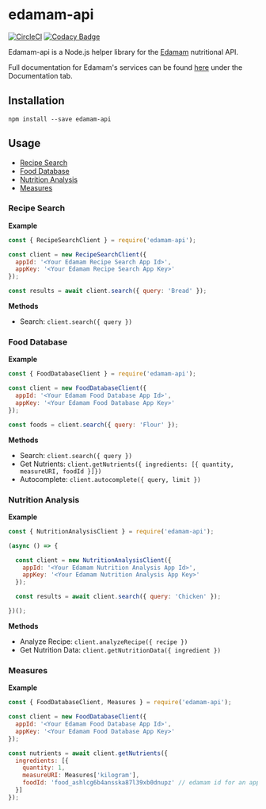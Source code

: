 # edamam-api

[![CircleCI](https://circleci.com/gh/cwilby/edamam-node/tree/master.svg?style=svg)](https://circleci.com/gh/cwilby/edamam-api/tree/master)
[![Codacy Badge](https://api.codacy.com/project/badge/Grade/360b9f88cbe549e2b7498ee6f6379aed)](https://www.codacy.com/app/cwilby/edamam-node?utm_source=github.com&amp;utm_medium=referral&amp;utm_content=cwilby/edamam-node&amp;utm_campaign=Badge_Grade)

Edamam-api is a Node.js helper library for the [Edamam](https://edamam.com) nutritional API.

Full documentation for Edamam's services can be found [here](https://developer.edamam.com/) under the Documentation tab.

## Installation

`npm install --save edamam-api`

## Usage

- [Recipe Search](#recipe-search)
- [Food Database](#food-database)
- [Nutrition Analysis](#nutrition-analysis)
- [Measures](#measures)

### Recipe Search

**Example**

```js
const { RecipeSearchClient } = require('edamam-api');

const client = new RecipeSearchClient({
  appId: '<Your Edamam Recipe Search App Id>',
  appKey: '<Your Edamam Recipe Search App Key>'
});

const results = await client.search({ query: 'Bread' });
```

**Methods**

* Search: `client.search({ query })`

### Food Database

**Example**

```js
const { FoodDatabaseClient } = require('edamam-api');

const client = new FoodDatabaseClient({
  appId: '<Your Edamam Food Database App Id>',
  appKey: '<Your Edamam Food Database App Key>'
});

const foods = client.search({ query: 'Flour' });
```

**Methods**

* Search: `client.search({ query })`
* Get Nutrients: `client.getNutrients({ ingredients: [{ quantity, measureURI, foodId }]})`
* Autocomplete: `client.autocomplete({ query, limit })`

### Nutrition Analysis

**Example**

```js
const { NutritionAnalysisClient } = require('edamam-api');

(async () => {

  const client = new NutritionAnalysisClient({
    appId: '<Your Edamam Nutrition Analysis App Id>',
    appKey: '<Your Edamam Nutrition Analysis App Key>'
  });

  const results = await client.search({ query: 'Chicken' });

})();
```

**Methods**

* Analyze Recipe: `client.analyzeRecipe({ recipe })`
* Get Nutrition Data: `client.getNutritionData({ ingredient })`

### Measures

**Example**

```js
const { FoodDatabaseClient, Measures } = require('edamam-api');

const client = new FoodDatabaseClient({
  appId: '<Your Edamam Food Database App Id>',
  appKey: '<Your Edamam Food Database App Key>'
});

const nutrients = await client.getNutrients({
  ingredients: [{
    quantity: 1,
    measureURI: Measures['kilogram'],
    foodId: 'food_ashlcg6b4ansska87l39xb0dnupz' // edamam id for an apple
  }]
});
```
